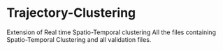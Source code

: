 # Trajectory-Clustering
Extension of Real time Spatio-Temporal clustering
All the files containing Spatio-Temporal Clustering and all validation files.
